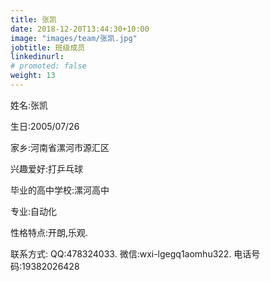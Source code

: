 ```yaml
---
title: 张凯
date: 2018-12-20T13:44:30+10:00
image: "images/team/张凯.jpg"
jobtitle: 班级成员
linkedinurl:
# promoted: false
weight: 13
---
```


姓名:张凯

生日:2005/07/26

家乡:河南省漯河市源汇区

兴趣爱好:打乒乓球

毕业的高中学校:漯河高中

专业:自动化

性格特点:开朗,乐观.

联系方式: QQ:478324033.    微信:wxi-lgegq1aomhu322.  电话号码:19382026428